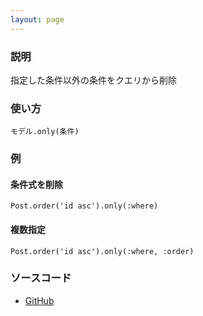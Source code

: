 ```yaml
---
layout: page
---
```

### 説明
指定した条件以外の条件をクエリから削除

### 使い方
    モデル.only(条件)

### 例
#### 条件式を削除
    Post.order('id asc').only(:where)

#### 複数指定
    Post.order('id asc').only(:where, :order)

### ソースコード
* [GitHub](https://github.com/rails/rails/blob/f33d52c95217212cbacc8d5e44b5a8e3cdc6f5b3/activerecord/lib/active_record/relation/spawn_methods.rb#L65)